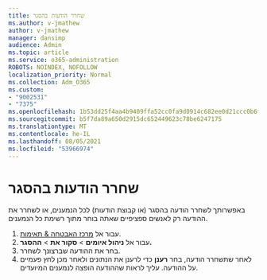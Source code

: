 ```yaml
---
title: שחרר הודעות בהסגר
ms.author: v-jmathew
author: v-jmathew
manager: dansimp
audience: Admin
ms.topic: article
ms.service: o365-administration
ROBOTS: NOINDEX, NOFOLLOW
localization_priority: Normal
ms.collection: Adm_O365
ms.custom:
- "9002531"
- "7375"
ms.openlocfilehash: 1b53dd25f4aa4b9409ffa52cc0fa9d0914c682ee0d21ccc0b6f0b484a3186626
ms.sourcegitcommit: b5f7da89a650d2915dc652449623c78be6247175
ms.translationtype: MT
ms.contentlocale: he-IL
ms.lasthandoff: 08/05/2021
ms.locfileid: "53966974"
---
```

# <a name="release-quarantined-messages"></a>שחרר הודעות בהסגר

באפשרותך לשחרר הודעה בהסגר (או קבוצת הודעות) לכל הנמענים, או לשחרר את ההודעה רק לאנשים ספציפיים שאתה בוחר מתוך רשימת כל הנמענים.

1. עבור אל [מרכז האבטחה & תאימות](https://go.microsoft.com/fwlink/p/?linkid=2077143).
2. עבור אל **ניהול איומים**  >  **סקור את**  >  **ההסגר.**
3. בחר את ההודעה שברצונך לשחרר.
4. לאחר שתשחרר הודעה, בחר **רענן** כדי לרענן את הנתונים ולאחר מכן לחץ פעמיים על ההודעה. עליך לראות שההודעה הופצה לנמענים המיועדים.
